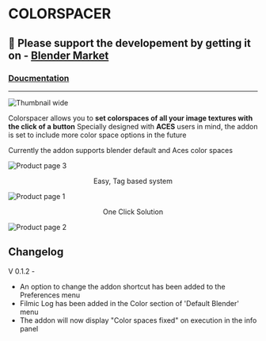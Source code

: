 # COLORSPACER


## 🛒 Please support the developement by getting it on - <a href="https://blendermarket.com/products/colorspacer">Blender Market</a>

### <a href="https://blendermarket.com/products/colorspacer/docs">Doucmentation</a>


---


![Thumbnail wide](https://user-images.githubusercontent.com/84709012/211050954-91ff715c-4231-4b1d-b220-883dcbe79872.jpg)

Colorspacer allows you to **set colorspaces of all your image textures with the click of a button**
Specially designed with **ACES** users in mind, the addon is set to include more color space options in the future 

Currently the addon supports blender default and Aces color spaces 


![Product page 3](https://user-images.githubusercontent.com/84709012/211051872-548d0c06-9626-4a07-9d80-4a8f0674058a.jpg)
<p align="center"> Easy, Tag based system </p>

![Product page 1](https://user-images.githubusercontent.com/84709012/211053018-b3e52942-65be-42ee-8049-0f29bec74381.jpg)
<p align="center"> One Click Solution </p>

![Product page 2](https://user-images.githubusercontent.com/84709012/211053122-efd6df18-f831-43ce-8e43-a1b1788aa9b5.jpg)


Changelog
---
V 0.1.2 - 
- An option to change the addon shortcut has been added to the Preferences menu
- Filmic Log has been added in the Color section of 'Default Blender' menu
- The addon will now display "Color spaces fixed" on execution in the info panel 

